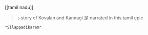 [[tamil nadu]]
> د story of Kovalan and Kannagi 是 narrated in this tamil epic

```query 2021-12-31 00:53
"Silappadikaram"
```
